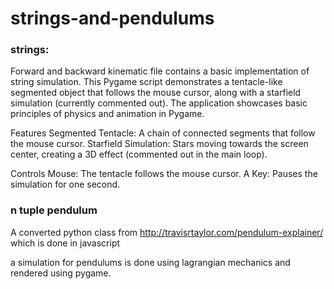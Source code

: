 # strings-and-pendulums
### strings:
Forward and backward kinematic file contains a basic implementation of string simulation.
This Pygame script demonstrates a tentacle-like segmented object that follows the mouse cursor, along with a starfield simulation (currently commented out). The application showcases basic principles of physics and animation in Pygame.

Features
Segmented Tentacle: A chain of connected segments that follow the mouse cursor.
Starfield Simulation: Stars moving towards the screen center, creating a 3D effect (commented out in the main loop).

Controls
Mouse: The tentacle follows the mouse cursor.
A Key: Pauses the simulation for one second.

### n tuple pendulum
A converted python class from http://travisrtaylor.com/pendulum-explainer/ which is done in javascript

a simulation for pendulums is done using lagrangian mechanics and rendered using pygame.
